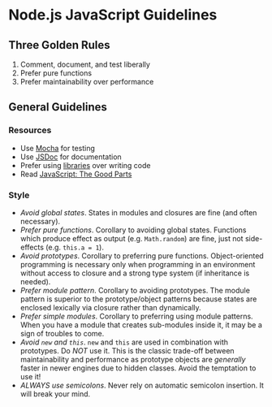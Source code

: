 # Node.js JavaScript Guidelines

## Three Golden Rules

1. Comment, document, and test liberally
2. Prefer pure functions
3. Prefer maintainability over performance

## General Guidelines

### Resources

* Use [Mocha](http://visionmedia.github.io/mocha/) for testing
* Use [JSDoc](http://usejsdoc.org/) for documentation
* Prefer using [libraries](https://www.npmjs.org/) over writing code
* Read [JavaScript: The Good
  Parts](http://books.google.com/books/about/JavaScript_The_Good_Parts.html?id=PXa2bby0oQ0C)

### Style

* *Avoid global states*. States in modules and closures are fine (and
  often necessary).
* *Prefer pure functions*. Corollary to avoiding global states. Functions which
  produce effect as output (e.g. `Math.random`) are fine, just not side-effects
  (e.g. `this.a = 1`).
* *Avoid prototypes*. Corollary to preferring pure functions. Object-oriented
  programming is necessary only when programming in an environment without
  access to closure and a strong type system (if inheritance is needed).
* *Prefer module pattern*. Corollary to avoiding prototypes. The module pattern
  is superior to the prototype/object patterns because states are enclosed
  lexically via closure rather than dynamically.
* *Prefer simple modules*. Corollary to preferring using module patterns. When
  you have a module that creates sub-modules inside it, it may be a sign of
  troubles to come.
* *Avoid `new` and `this`*. `new` and `this` are used in combination with
  prototypes. Do *NOT* use it.  This is the classic trade-off between
  maintainability and performance as prototype objects are *generally* faster
  in newer engines due to hidden classes. Avoid the temptation to use it!
* *ALWAYS use semicolons*. Never rely on automatic semicolon insertion. It will
  break your mind.
